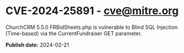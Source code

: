# CVE-2024-25891 - cve@mitre.org

ChurchCRM 5.5.0 FRBidSheets.php is vulnerable to Blind SQL Injection (Time-based) via the CurrentFundraiser GET parameter.

**Publish date:** 2024-02-21
